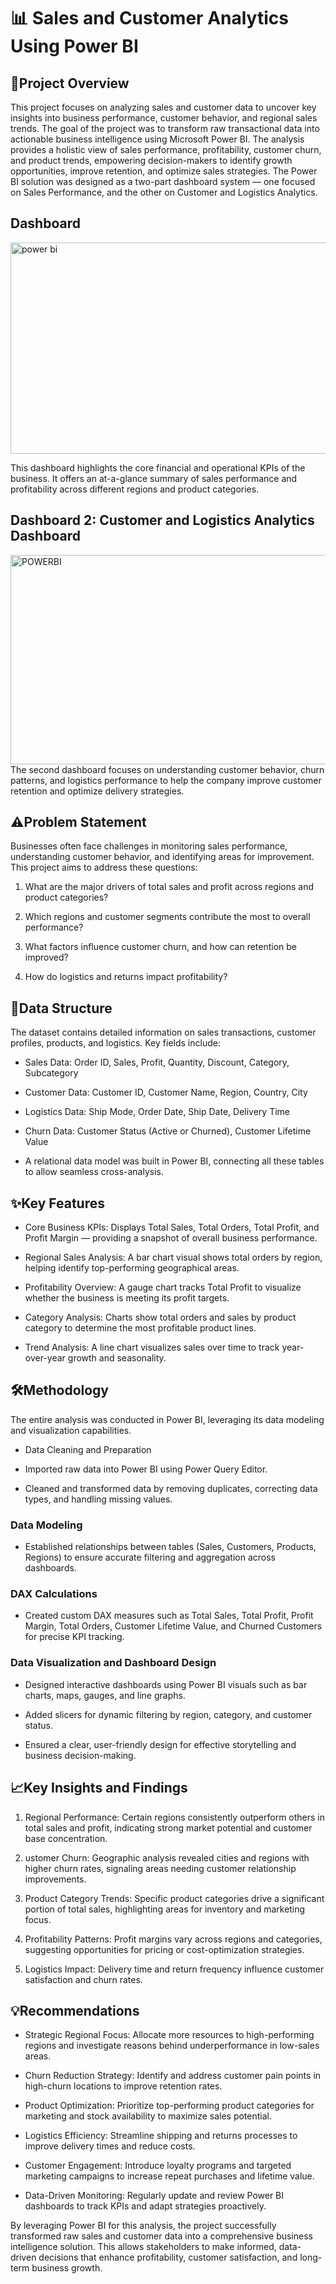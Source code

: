 # 📊 Sales and Customer Analytics Using Power BI

## 📌Project Overview

This project focuses on analyzing sales and customer data to uncover key insights into business performance, customer behavior, and regional sales trends. The goal of the project was to transform raw transactional data into actionable business intelligence using Microsoft Power BI.
The analysis provides a holistic view of sales performance, profitability, customer churn, and product trends, empowering decision-makers to identify growth opportunities, improve retention, and optimize sales strategies.
The Power BI solution was designed as a two-part dashboard system — one focused on Sales Performance, and the other on Customer and Logistics Analytics.


## Dashboard
<img width="637" height="338" alt="power bi" src="https://github.com/user-attachments/assets/81a96f5c-2da3-4825-94d4-d3f2e20e8d40" />

This dashboard highlights the core financial and operational KPIs of the business. It offers an at-a-glance summary of sales performance and profitability across different regions and product categories.

## Dashboard 2: Customer and Logistics Analytics Dashboard
<img width="632" height="335" alt="POWERBI" src="https://github.com/user-attachments/assets/f5493f64-d573-4ab7-9558-4845e17fb19f" />
The second dashboard focuses on understanding customer behavior, churn patterns, and logistics performance to help the company improve customer retention and optimize delivery strategies.


## ⚠️Problem Statement

Businesses often face challenges in monitoring sales performance, understanding customer behavior, and identifying areas for improvement. This project aims to address these questions:

1. What are the major drivers of total sales and profit across regions and product categories?

2. Which regions and customer segments contribute the most to overall performance?

3. What factors influence customer churn, and how can retention be improved?

4. How do logistics and returns impact profitability?




## 🧱Data Structure

The dataset contains detailed information on sales transactions, customer profiles, products, and logistics. Key fields include:

- Sales Data: Order ID, Sales, Profit, Quantity, Discount, Category, Subcategory

- Customer Data: Customer ID, Customer Name, Region, Country, City

- Logistics Data: Ship Mode, Order Date, Ship Date, Delivery Time

- Churn Data: Customer Status (Active or Churned), Customer Lifetime Value

- A relational data model was built in Power BI, connecting all these tables to allow seamless cross-analysis.

## ✨Key Features

- Core Business KPIs: Displays Total Sales, Total Orders, Total Profit, and Profit Margin — providing a snapshot of overall business performance.

- Regional Sales Analysis: A bar chart visual shows total orders by region, helping identify top-performing geographical areas.

- Profitability Overview: A gauge chart tracks Total Profit to visualize whether the business is meeting its profit targets.

- Category Analysis: Charts show total orders and sales by product category to determine the most profitable product lines.

- Trend Analysis: A line chart visualizes sales over time to track year-over-year growth and seasonality.

## 🛠️Methodology

The entire analysis was conducted in Power BI, leveraging its data modeling and visualization capabilities.

- Data Cleaning and Preparation

- Imported raw data into Power BI using Power Query Editor.

- Cleaned and transformed data by removing duplicates, correcting data types, and handling missing values.


### Data Modeling

- Established relationships between tables (Sales, Customers, Products, Regions) to ensure accurate filtering and aggregation across dashboards.


### DAX Calculations

- Created custom DAX measures such as Total Sales, Total Profit, Profit Margin, Total Orders, Customer Lifetime Value, and Churned Customers for precise KPI tracking.


### Data Visualization and Dashboard Design

- Designed interactive dashboards using Power BI visuals such as bar charts, maps, gauges, and line graphs.

- Added slicers for dynamic filtering by region, category, and customer status.

- Ensured a clear, user-friendly design for effective storytelling and business decision-making.


## 📈Key Insights and Findings

1. Regional Performance: Certain regions consistently outperform others in total sales and profit, indicating strong market potential and customer base concentration.

2. ustomer Churn: Geographic analysis revealed cities and regions with higher churn rates, signaling areas needing customer relationship improvements.

3. Product Category Trends: Specific product categories drive a significant portion of total sales, highlighting areas for inventory and marketing focus.

4. Profitability Patterns: Profit margins vary across regions and categories, suggesting opportunities for pricing or cost-optimization strategies.

5. Logistics Impact: Delivery time and return frequency influence customer satisfaction and churn rates.



## 💡Recommendations

 - Strategic Regional Focus: Allocate more resources to high-performing regions and investigate reasons behind underperformance in low-sales areas.

- Churn Reduction Strategy: Identify and address customer pain points in high-churn locations to improve retention rates.

- Product Optimization: Prioritize top-performing product categories for marketing and stock availability to maximize sales potential.

- Logistics Efficiency: Streamline shipping and returns processes to improve delivery times and reduce costs.

- Customer Engagement: Introduce loyalty programs and targeted marketing campaigns to increase repeat purchases and lifetime value.

- Data-Driven Monitoring: Regularly update and review Power BI dashboards to track KPIs and adapt strategies proactively.

By leveraging Power BI for this analysis, the project successfully transformed raw sales and customer data into a comprehensive business intelligence solution. This allows stakeholders to make informed, data-driven decisions that enhance profitability, customer satisfaction, and long-term business growth.
